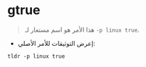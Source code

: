 # gtrue

> هذا الأمر هو اسم مستعار لـ `-p linux true`.

- إعرض التوثيقات للأمر الأصلي:

`tldr -p linux true`
